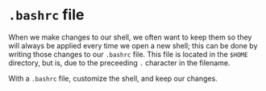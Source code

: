 # `.bashrc` file

When we make changes to our shell, we often want to keep them so they will always be applied every time we open a new shell; this can be done by writing those changes to our `.bashrc` file. This file is located in the `$HOME` directory, but is, due to the preceeding `.` character in the filename.

With a `.bashrc` file, customize the shell, and keep our changes.
